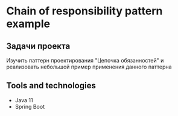 # Chain of responsibility pattern example
## Задачи проекта
Изучить паттерн проектирования "Цепочка обязанностей" и реализовать небольшой пример применения данного паттерна
## Tools and technologies
- Java 11
- Spring Boot
